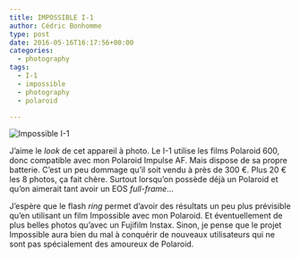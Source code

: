 ```yaml
---
title: IMPOSSIBLE I-1
author: Cédric Bonhomme
type: post
date: 2016-05-16T16:17:56+00:00
categories:
  - photography
tags:
  - I-1
  - impossible
  - photography
  - polaroid

---
```

![Impossible I-1](/images/blog/2016/05/Impossible_I-1.jpeg)

J’aime le _look_ de cet appareil à photo. Le I-1 utilise les films Polaroid 600,
donc compatible avec mon Polaroid Impulse AF. Mais dispose de sa propre
batterie. C’est un peu dommage qu’il soit vendu à près de 300 €. Plus 20 € les
8 photos, ça fait chère. Surtout lorsqu’on possède déjà un Polaroid et qu’on
aimerait tant avoir un EOS _full-frame_…

J’espère que le flash _ring_ permet d’avoir des résultats un peu plus
prévisible qu’en utilisant un film Impossible avec mon Polaroid. Et
éventuellement de plus belles photos qu’avec un Fujifilm Instax. Sinon, je
pense que le projet Impossible aura bien du mal à conquérir de nouveaux
utilisateurs qui ne sont pas spécialement des amoureux de Polaroid.
